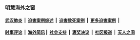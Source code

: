 
### 明慧海外之窗

####  [武汉肺炎](indexes/365.md?t=07102300) &nbsp;|&nbsp;  [迫害案例综述](indexes/328.md?t=07102300) &nbsp;|&nbsp; [迫害致死案例](indexes/277.md?t=07102300)  &nbsp;|&nbsp; [更多迫害案例](indexes/81.md?t=07102300)  &nbsp;|&nbsp; 
####  [时事评论](indexes/19.md?t=07102300) &nbsp;|&nbsp; [海外简讯](indexes/245.md?t=07102300)&nbsp;|&nbsp;  [社会支持](indexes/140.md?t=07102300) &nbsp;|&nbsp; [褒奖决议](indexes/282.md?t=07102300) &nbsp;|&nbsp; [社区报道](indexes/91.md?t=07102300)  &nbsp;|&nbsp; [天人之间](indexes/78.md?t=07102300) 

